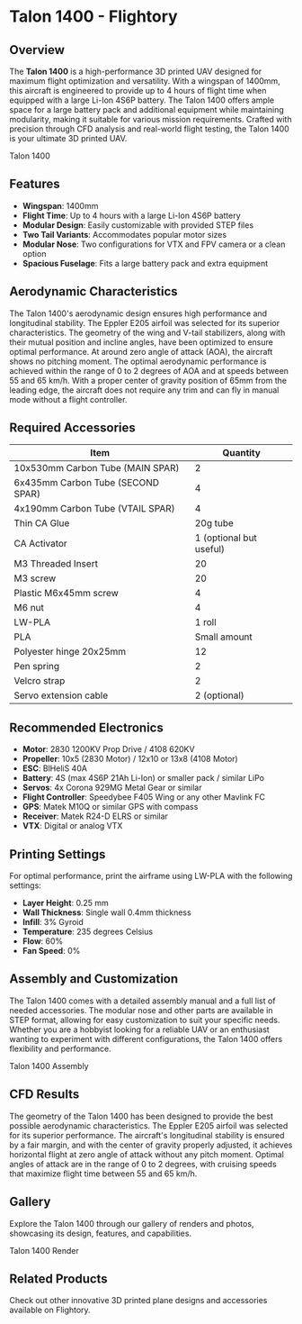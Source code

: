 # Talon 1400 - Flightory

## Overview

The **Talon 1400** is a high-performance 3D printed UAV designed for maximum flight optimization and versatility. With a wingspan of 1400mm, this aircraft is engineered to provide up to 4 hours of flight time when equipped with a large Li-Ion 4S6P battery. The Talon 1400 offers ample space for a large battery pack and additional equipment while maintaining modularity, making it suitable for various mission requirements. Crafted with precision through CFD analysis and real-world flight testing, the Talon 1400 is your ultimate 3D printed UAV.

Talon 1400

## Features

- **Wingspan**: 1400mm
- **Flight Time**: Up to 4 hours with a large Li-Ion 4S6P battery
- **Modular Design**: Easily customizable with provided STEP files
- **Two Tail Variants**: Accommodates popular motor sizes
- **Modular Nose**: Two configurations for VTX and FPV camera or a clean option
- **Spacious Fuselage**: Fits a large battery pack and extra equipment

## Aerodynamic Characteristics

The Talon 1400's aerodynamic design ensures high performance and longitudinal stability. The Eppler E205 airfoil was selected for its superior characteristics. The geometry of the wing and V-tail stabilizers, along with their mutual position and incline angles, have been optimized to ensure optimal performance. At around zero angle of attack (AOA), the aircraft shows no pitching moment. The optimal aerodynamic performance is achieved within the range of 0 to 2 degrees of AOA and at speeds between 55 and 65 km/h. With a proper center of gravity position of 65mm from the leading edge, the aircraft does not require any trim and can fly in manual mode without a flight controller.

## Required Accessories

| Item                                  | Quantity |
|---------------------------------------|----------|
| 10x530mm Carbon Tube (MAIN SPAR)      | 2        |
| 6x435mm Carbon Tube (SECOND SPAR)     | 4        |
| 4x190mm Carbon Tube (VTAIL SPAR)      | 4        |
| Thin CA Glue                          | 20g tube |
| CA Activator                          | 1 (optional but useful) |
| M3 Threaded Insert                    | 20       |
| M3 screw                              | 20       |
| Plastic M6x45mm screw                 | 4        |
| M6 nut                                | 4        |
| LW-PLA                                | 1 roll   |
| PLA                                   | Small amount |
| Polyester hinge 20x25mm               | 12       |
| Pen spring                            | 2        |
| Velcro strap                          | 2        |
| Servo extension cable                 | 2 (optional) |

## Recommended Electronics

- **Motor**: 2830 1200KV Prop Drive / 4108 620KV
- **Propeller**: 10x5 (2830 Motor) / 12x10 or 13x8 (4108 Motor)
- **ESC**: BlHeliS 40A
- **Battery**: 4S (max 4S6P 21Ah Li-Ion) or smaller pack / similar LiPo
- **Servos**: 4x Corona 929MG Metal Gear or similar
- **Flight Controller**: Speedybee F405 Wing or any other Mavlink FC
- **GPS**: Matek M10Q or similar GPS with compass
- **Receiver**: Matek R24-D ELRS or similar
- **VTX**: Digital or analog VTX

## Printing Settings

For optimal performance, print the airframe using LW-PLA with the following settings:

- **Layer Height**: 0.25 mm
- **Wall Thickness**: Single wall 0.4mm thickness
- **Infill**: 3% Gyroid
- **Temperature**: 235 degrees Celsius
- **Flow**: 60%
- **Fan Speed**: 0%

## Assembly and Customization

The Talon 1400 comes with a detailed assembly manual and a full list of needed accessories. The modular nose and other parts are available in STEP format, allowing for easy customization to suit your specific needs. Whether you are a hobbyist looking for a reliable UAV or an enthusiast wanting to experiment with different configurations, the Talon 1400 offers flexibility and performance.

Talon 1400 Assembly

## CFD Results

The geometry of the Talon 1400 has been designed to provide the best possible aerodynamic characteristics. The Eppler E205 airfoil was selected for its superior performance. The aircraft's longitudinal stability is ensured by a fair margin, and with the center of gravity properly adjusted, it achieves horizontal flight at zero angle of attack without any pitch moment. Optimal angles of attack are in the range of 0 to 2 degrees, with cruising speeds that maximize flight time between 55 and 65 km/h.

## Gallery

Explore the Talon 1400 through our gallery of renders and photos, showcasing its design, features, and capabilities.

Talon 1400 Render

## Related Products

Check out other innovative 3D printed plane designs and accessories available on Flightory.
